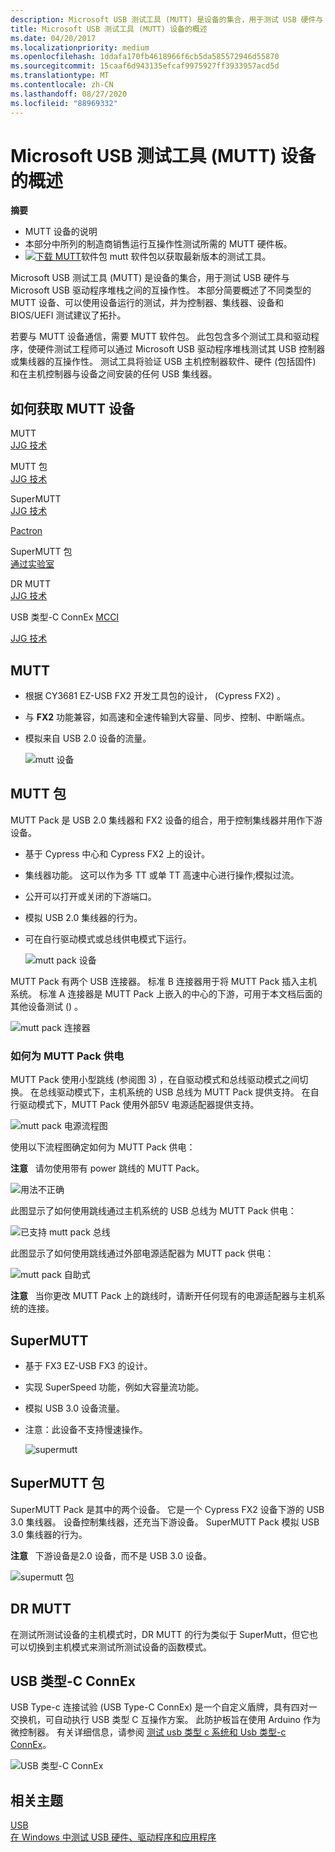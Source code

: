 ```yaml
---
description: Microsoft USB 测试工具 (MUTT) 是设备的集合，用于测试 USB 硬件与 Microsoft USB 驱动程序堆栈之间的互操作性。
title: Microsoft USB 测试工具 (MUTT) 设备的概述
ms.date: 04/20/2017
ms.localizationpriority: medium
ms.openlocfilehash: 1ddafa170fb4618966f6cb5da585572946d55870
ms.sourcegitcommit: 15caaf6d943135efcaf9975927ff3933957acd5d
ms.translationtype: MT
ms.contentlocale: zh-CN
ms.lasthandoff: 08/27/2020
ms.locfileid: "88969332"
---
```

# <a name="overview-of-microsoft-usb-test-tool-mutt-devices"></a>Microsoft USB 测试工具 (MUTT) 设备的概述


**摘要**

-   MUTT 设备的说明
-   本部分中所列的制造商销售运行互操作性测试所需的 MUTT 硬件板。
-   [ ![ 下载 MUTT](images/download.png)](https://go.microsoft.com/fwlink/p/?LinkId=786621)软件包 mutt 软件包以获取最新版本的测试工具。

Microsoft USB 测试工具 (MUTT) 是设备的集合，用于测试 USB 硬件与 Microsoft USB 驱动程序堆栈之间的互操作性。 本部分简要概述了不同类型的 MUTT 设备、可以使用设备运行的测试，并为控制器、集线器、设备和 BIOS/UEFI 测试建议了拓扑。

若要与 MUTT 设备通信，需要 MUTT 软件包。 此包包含多个测试工具和驱动程序，使硬件测试工程师可以通过 Microsoft USB 驱动程序堆栈测试其 USB 控制器或集线器的互操作性。 测试工具将验证 USB 主机控制器软件、硬件 (包括固件) 和在主机控制器与设备之间安装的任何 USB 集线器。

## <a name="how-to-get-mutt-devices"></a>如何获取 MUTT 设备


<a href="" id="mutt"></a>MUTT  
[JJG 技术]( https://go.microsoft.com/fwlink/p/?linkid=618287)

<a href="" id="mutt-pack"></a>MUTT 包  
[JJG 技术]( https://go.microsoft.com/fwlink/p/?linkid=618287)

<a href="" id="supermutt"></a>SuperMUTT  
[JJG 技术]( https://go.microsoft.com/fwlink/p/?linkid=618287)

[Pactron](https://pactronstore.com/products/supermutt.mdl)

<a href="" id="supermutt-pack"></a>SuperMUTT 包  
[通过实验室](https://go.microsoft.com/fwlink/p/?linkid=618285)

<a href="" id="dr-mutt"></a>DR MUTT  
[JJG 技术]( https://go.microsoft.com/fwlink/p/?linkid=618287)

<a href="" id="mutt-connex-c"></a>USB 类型-C ConnEx [MCCI](https://go.microsoft.com/fwlink/p/?LinkId=733488)

[JJG 技术]( https://go.microsoft.com/fwlink/p/?linkid=618287)

## <a name="mutt"></a>MUTT


-   根据 CY3681 EZ-USB FX2 开发工具包的设计， (Cypress FX2) 。
-   与 **FX2** 功能兼容，如高速和全速传输到大容量、同步、控制、中断端点。
-   模拟来自 USB 2.0 设备的流量。

    ![mutt 设备](images/fig1-mutt-device.png)

## <a name="mutt-pack"></a>MUTT 包


MUTT Pack 是 USB 2.0 集线器和 FX2 设备的组合，用于控制集线器并用作下游设备。

-   基于 Cypress 中心和 Cypress FX2 上的设计。
-   集线器功能。 这可以作为多 TT 或单 TT 高速中心进行操作;模拟过流。
-   公开可以打开或关闭的下游端口。
-   模拟 USB 2.0 集线器的行为。
-   可在自行驱动模式或总线供电模式下运行。

    ![mutt pack 设备](images/fig2-muttpackdevice.png)

MUTT Pack 有两个 USB 连接器。 标准 B 连接器用于将 MUTT Pack 插入主机系统。 标准 A 连接器是 MUTT Pack 上嵌入的中心的下游，可用于本文档后面的其他设备测试 () 。

![mutt pack 连接器](images/fig3-muttpackconnectors.png)

### <a name="how-to-power-the-mutt-pack"></a>如何为 MUTT Pack 供电

MUTT Pack 使用小型跳线 (参阅图 3) ，在自驱动模式和总线驱动模式之间切换。 在总线驱动模式下，主机系统的 USB 总线为 MUTT Pack 提供支持。 在自行驱动模式下，MUTT Pack 使用外部5V 电源适配器提供支持。

![mutt pack 电源流程图](images/fig4-muttpackpoweringflowchart.png)

使用以下流程图确定如何为 MUTT Pack 供电：

**注意**   请勿使用带有 power 跳线的 MUTT Pack。

 

![用法不正确](images/fig5-muttpackincorrectusage.png)

此图显示了如何使用跳线通过主机系统的 USB 总线为 MUTT Pack 供电：

![已支持 mutt pack 总线](images/fig6-muttpackbuspowered.png)

此图显示了如何使用跳线通过外部电源适配器为 MUTT pack 供电：

![mutt pack 自助式](images/fig7-muttpackselfpowered.png)

**注意**   当你更改 MUTT Pack 上的跳线时，请断开任何现有的电源适配器与主机系统的连接。

 

## <a name="supermutt"></a>SuperMUTT


-   基于 FX3 EZ-USB FX3 的设计。
-   实现 SuperSpeed 功能，例如大容量流功能。
-   模拟 USB 3.0 设备流量。
-   注意：此设备不支持慢速操作。

    ![supermutt](images/fig8-supermutt.png)

## <a name="supermutt-pack"></a>SuperMUTT 包


SuperMUTT Pack 是其中的两个设备。 它是一个 Cypress FX2 设备下游的 USB 3.0 集线器。 设备控制集线器，还充当下游设备。 SuperMUTT Pack 模拟 USB 3.0 集线器的行为。

**注意**   下游设备是2.0 设备，而不是 USB 3.0 设备。

 

![supermutt 包](images/supermuttpack.png)

## <a name="dr-mutt"></a>DR MUTT


在测试所测试设备的主机模式时，DR MUTT 的行为类似于 SuperMutt，但它也可以切换到主机模式来测试所测试设备的函数模式。

## <a name="usb-type-c-connex"></a>USB 类型-C ConnEx


USB Type-c 连接试验 (USB Type-C ConnEx) 是一个自定义盾牌，具有四对一交换机，可自动执行 USB 类型 C 互操作方案。 此防护板旨在使用 Arduino 作为微控制器。 有关详细信息，请参阅 [测试 usb 类型 c 系统和 Usb 类型-c ConnEx](test-usb-type-c-systems-with-mutt-connex-c.md)。

![USB 类型-C ConnEx](images/connexc-side.jpg)

## <a name="related-topics"></a>相关主题
[USB](https://docs.microsoft.com/windows-hardware/drivers/)  
[在 Windows 中测试 USB 硬件、驱动程序和应用程序](usb-driver-testing-guide.md)  




